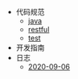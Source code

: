 - 代码规范
    - [java](style/java)
    - [restful](style/restful)
    - [test](style/test)
- 开发指南
    <!-- - [命名宝典](doc/naming) -->
- 日志
    - [2020-09-06](blog/2020-09-06)